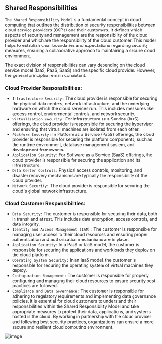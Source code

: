 ## Shared Responsibilities

`The Shared Responsibility Model` is a fundamental concept in cloud computing that outlines the distribution of security responsibilities between cloud service providers (CSPs) and their customers. It defines which aspects of security and management are the responsibility of the cloud provider and which are the responsibility of the cloud customer. This model helps to establish clear boundaries and expectations regarding security measures, ensuring a collaborative approach to maintaining a secure cloud environment.

The exact division of responsibilities can vary depending on the cloud service model (IaaS, PaaS, SaaS) and the specific cloud provider. However, the general principles remain consistent:

### Cloud Provider Responsibilities:

+ `Infrastructure Security:` The cloud provider is responsible for securing the physical data centers, network infrastructure, and the underlying hardware on which the cloud services run. This includes measures like access control, environmental controls, and network security.
+ `Virtualization Security:` For Infrastructure as a Service (IaaS) offerings, the cloud provider is responsible for securing the hypervisor and ensuring that virtual machines are isolated from each other.
+ `Platform Security:` In Platform as a Service (PaaS) offerings, the cloud provider is responsible for securing the platform components, such as the runtime environment, database management system, and development frameworks.
+ `Application Security:` For Software as a Service (SaaS) offerings, the cloud provider is responsible for securing the application and its infrastructure.
+ `Data Center Controls:` Physical access controls, monitoring, and disaster recovery mechanisms are typically the responsibility of the cloud provider.
+ `Network Security:` The cloud provider is responsible for securing the cloud's global network infrastructure.
### Cloud Customer Responsibilities:

+ `Data Security:` The customer is responsible for securing their data, both in transit and at rest. This includes data encryption, access controls, and data integrity.
+ `Identity and Access Management (IAM):` The customer is responsible for managing user access to their cloud resources and ensuring proper authentication and authorization mechanisms are in place.
+ `Application Security:` In a PaaS or IaaS model, the customer is responsible for securing the applications and workloads they deploy on the cloud platform.
+ `Operating System Security:` In an IaaS model, the customer is responsible for securing the operating system of virtual machines they deploy.
+ `Configuration Management:` The customer is responsible for properly configuring and managing their cloud resources to ensure security best practices are followed.
+ `Compliance and Data Governance:` The customer is responsible for adhering to regulatory requirements and implementing data governance policies.
It is essential for cloud customers to understand their responsibilities within the Shared Responsibility Model and take appropriate measures to protect their data, applications, and systems hosted in the cloud. By working in partnership with the cloud provider and following best security practices, organizations can ensure a more secure and resilient cloud computing environment.

![image](https://github.com/adeleke123/I4GCybersecurity/assets/51156057/e149a932-a4ae-4d2b-8d58-d7ed773b034b)

